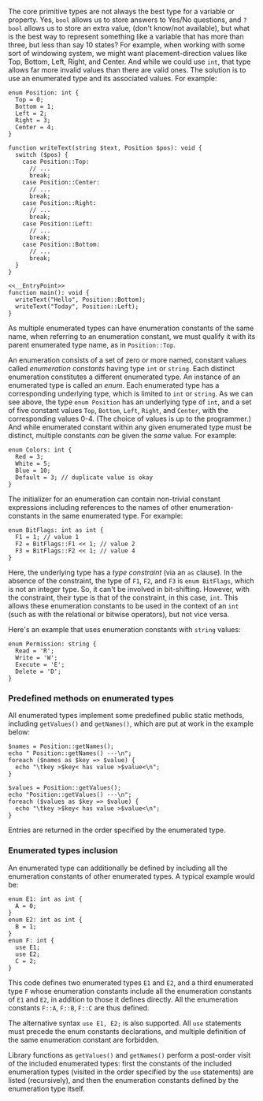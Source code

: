 The core primitive types are not always the best type for a variable or property. Yes, `bool` allows us to store answers to Yes/No questions,
and `?bool` allows us to store an extra value, (don't know/not available), but what is the best way to represent something like a variable
that has more than three, but less than say 10 states? For example, when working with some sort of windowing system, we might want placement-direction
values like Top, Bottom, Left, Right, and Center.  And while we could use `int`, that type allows far more invalid values than there are valid ones.
The solution is to use an enumerated type and its associated values. For example:

```Positions.inc.hack no-auto-output
enum Position: int {
  Top = 0;
  Bottom = 1;
  Left = 2;
  Right = 3;
  Center = 4;
}

function writeText(string $text, Position $pos): void {
  switch ($pos) {
    case Position::Top:
      // ...
      break;
    case Position::Center:
      // ...
      break;
    case Position::Right:
      // ...
      break;
    case Position::Left:
      // ...
      break;
    case Position::Bottom:
      // ...
      break;
  }
}

<<__EntryPoint>>
function main(): void {
  writeText("Hello", Position::Bottom);
  writeText("Today", Position::Left);
}
```

As multiple enumerated types can have enumeration constants of the same name, when referring to an enumeration constant, we must qualify it with
its parent enumerated type name, as in `Position::Top`.

An enumeration consists of a set of zero or more named, constant values called *enumeration constants* having type `int` or `string`.
Each distinct enumeration constitutes a different enumerated type. An instance of an enumerated type is called an *enum*. Each enumerated
type has a corresponding underlying type, which is limited to `int` or `string`.  As we can see above, the type `enum Position` has an underlying
type of `int`, and a set of five constant values `Top`, `Bottom`, `Left`, `Right`, and `Center`, with the corresponding values 0-4. (The choice
of values is up to the programmer.) And while enumerated constant within any given enumerated type must be distinct, multiple constants *can*
be given the *same* value. For example:

```Colors.hack no-auto-output
enum Colors: int {
  Red = 3;
  White = 5;
  Blue = 10;
  Default = 3; // duplicate value is okay
}
```

The initializer for an enumeration can contain non-trivial constant expressions including references to the names of other enumeration-constants
in the same enumerated type.  For example:

```BitFlags.hack no-auto-output
enum BitFlags: int as int {
  F1 = 1; // value 1
  F2 = BitFlags::F1 << 1; // value 2
  F3 = BitFlags::F2 << 1; // value 4
}
```

Here, the underlying type has a *type constraint* (via an `as` clause). In the absence of the constraint, the type of `F1`, `F2`, and `F3`
is `enum BitFlags`, which is not an integer type.  So, it can't be involved in bit-shifting. However, with the constraint, their type is
that of the constraint, in this case, `int`.  This allows these enumeration constants to be used in the context of an `int` (such as with
the relational or bitwise operators), but not vice versa.

Here's an example that uses enumeration constants with `string` values:

```Permission.hack no-auto-output
enum Permission: string {
  Read = 'R';
  Write = 'W';
  Execute = 'E';
  Delete = 'D';
}
```

### Predefined methods on enumerated types

All enumerated types implement some predefined public static methods, including `getValues()` and `getNames()`, which are put at work in the example below:

```Positions.enum-methods.hack
$names = Position::getNames();
echo " Position::getNames() ---\n";
foreach ($names as $key => $value) {
  echo "\tkey >$key< has value >$value<\n";
}

$values = Position::getValues();
echo "Position::getValues() ---\n";
foreach ($values as $key => $value) {
  echo "\tkey >$key< has value >$value<\n";
}
```

Entries are returned in the order specified by the enumerated type.

### Enumerated types inclusion

An enumerated type can additionally be defined by including all the enumeration constants of other enumerated types.  A typical example would be:

```EnumSupertyping.hack no-auto-output
enum E1: int as int {
  A = 0;
}
enum E2: int as int {
  B = 1;
}
enum F: int {
  use E1;
  use E2;
  C = 2;
}
```                                                                                                                                        

This code defines two enumerated types `E1` and `E2`, and a third enumerated type `F` whose enumeration constants include all the enumeration constants of `E1` and `E2`, in addition to those it defines directly.  All the enumeration constants `F::A`, `F::B`, `F::C` are thus defined.

The alternative syntax `use E1, E2;` is also supported.  All `use` statements must precede the enum constants declarations, and multiple definition of the same enumeration constant are forbidden.

Library functions as `getValues()` and `getNames()` perform a post-order visit of the included enumerated types: first the constants of the included enumeration types (visited in the order specified by the `use` statements) are listed (recursively), and then the enumeration constants defined by the enumeration type itself.
